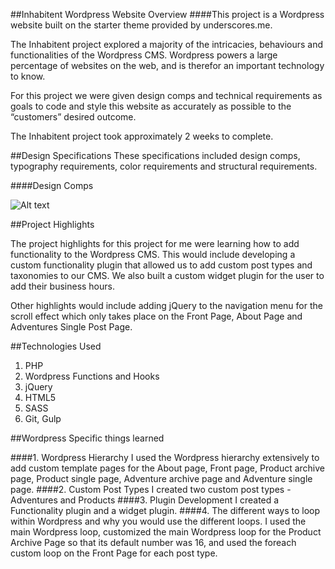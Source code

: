 ##Inhabitent Wordpress Website Overview
####This project is a Wordpress website built on the starter theme provided by underscores.me.  

The Inhabitent project explored a majority of the intricacies, behaviours and functionalities of the Wordpress CMS.  Wordpress powers a large percentage of websites on the web, and is therefor an important technology to know.  

For this project we were given design comps and technical requirements as goals to code and style this website as accurately as possible to the “customers” desired outcome. 

The Inhabitent project took approximately 2 weeks to complete.  

##Design Specifications 
These specifications included design comps, typography requirements, color requirements and structural requirements.  

####Design Comps

![Alt text](./themes/inhabitent-theme/images/comps/Homepage.png "Home Page")

##Project Highlights

The project highlights for this project for me were learning how to add functionality to the Wordpress CMS.  This would include developing a custom functionality plugin that allowed us to add custom post types and taxonomies to our CMS.  We also built a custom widget plugin for the user to add their business hours.  

Other highlights would include adding jQuery to the navigation menu for the scroll effect which only takes place on the Front Page, About Page and Adventures Single Post Page.   


##Technologies Used

1. PHP
2. Wordpress Functions and Hooks
3. jQuery 
4. HTML5
5. SASS
7. Git, Gulp

##Wordpress Specific things learned

####1. Wordpress Hierarchy
I used the Wordpress hierarchy extensively to add custom template pages for the About page, Front page, Product archive page, Product single page, Adventure archive page and Adventure single page. 
####2. Custom Post Types
I created two custom post types - Adventures and Products
####3. Plugin Development
I created a Functionality plugin and a widget plugin.
####4. The different ways to loop within Wordpress and why you would use the different loops.
I used the main Wordpress loop, customized the main Wordpress loop for the Product Archive Page so that its default number was 16, and used the foreach custom loop on the Front Page for each post type. 

